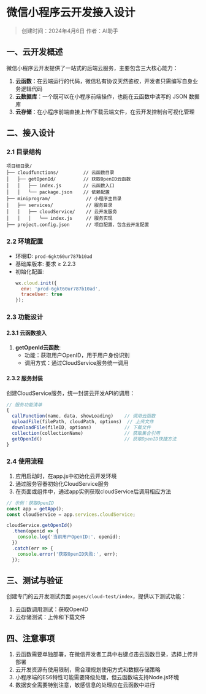 # 微信小程序云开发接入设计

> 创建时间：2024年4月6日
> 作者：AI助手

## 一、云开发概述

微信小程序云开发提供了一站式的后端云服务，主要包含三大核心能力：

1. **云函数**：在云端运行的代码，微信私有协议天然鉴权，开发者只需编写自身业务逻辑代码
2. **云数据库**：一个既可以在小程序前端操作，也能在云函数中读写的 JSON 数据库
3. **云存储**：在小程序前端直接上传/下载云端文件，在云开发控制台可视化管理

## 二、接入设计

### 2.1 目录结构

```
项目根目录/
├── cloudfunctions/         // 云函数目录
│   ├── getOpenId/          // 获取OpenID云函数
│   │   ├── index.js        // 云函数入口
│   │   └── package.json    // 依赖配置
├── miniprogram/             // 小程序主目录
│   ├── services/            // 服务目录
│   │   ├── cloudService/    // 云开发服务
│   │   │   └── index.js     // 服务实现
├── project.config.json      // 项目配置，包含云开发配置
```

### 2.2 环境配置

- 环境ID: `prod-6gkt60ur787b10ad`
- 基础库版本: 要求 ≥ 2.2.3
- 初始化配置:
  ```javascript
  wx.cloud.init({
    env: 'prod-6gkt60ur787b10ad', 
    traceUser: true
  });
  ```

### 2.3 功能设计

#### 2.3.1 云函数接入

1. **getOpenId云函数**:
   - 功能：获取用户OpenID，用于用户身份识别
   - 调用方式：通过CloudService服务统一调用

#### 2.3.2 服务封装

创建CloudService服务，统一封装云开发API的调用：

```javascript
// 服务功能清单
{
  callFunction(name, data, showLoading)    // 调用云函数
  uploadFile(filePath, cloudPath, options)  // 上传文件
  downloadFile(fileID, options)            // 下载文件
  collection(collectionName)               // 获取集合引用
  getOpenId()                              // 获取OpenID快捷方法
}
```

### 2.4 使用流程

1. 应用启动时，在app.js中初始化云开发环境
2. 通过服务容器初始化CloudService服务
3. 在页面或组件中，通过app实例获取cloudService后调用相应方法

```javascript
// 示例：获取OpenID
const app = getApp();
const cloudService = app.services.cloudService;

cloudService.getOpenId()
  .then(openid => {
    console.log('当前用户OpenID:', openid);
  })
  .catch(err => {
    console.error('获取OpenID失败:', err);
  });
```

## 三、测试与验证

创建专门的云开发测试页面 `pages/cloud-test/index`，提供以下测试功能：

1. 云函数调用测试：获取OpenID
2. 云存储测试：上传和下载文件

## 四、注意事项

1. 云函数需要单独部署，在微信开发者工具中右键点击云函数目录，选择上传并部署
2. 云开发资源有使用限制，需合理规划使用方式和数据存储策略
3. 小程序端的ES6特性可能需要降级处理，但云函数端支持Node.js环境
4. 数据安全需要特别注意，敏感信息的处理应在云函数中进行 